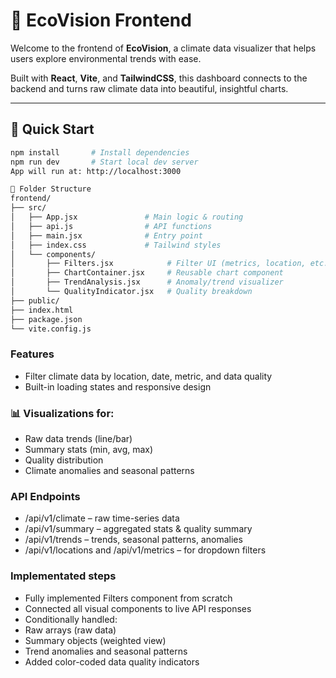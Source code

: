 # 🌱 EcoVision Frontend

Welcome to the frontend of **EcoVision**, a climate data visualizer that helps users explore environmental trends with ease.

Built with **React**, **Vite**, and **TailwindCSS**, this dashboard connects to the backend and turns raw climate data into beautiful, insightful charts.

---

## 🚀 Quick Start

```bash
npm install       # Install dependencies
npm run dev       # Start local dev server
App will run at: http://localhost:3000

📁 Folder Structure
frontend/
├── src/
│   ├── App.jsx               # Main logic & routing
│   ├── api.js                # API functions
│   ├── main.jsx              # Entry point
│   ├── index.css             # Tailwind styles
│   └── components/
│       ├── Filters.jsx            # Filter UI (metrics, location, etc.)
│       ├── ChartContainer.jsx     # Reusable chart component
│       ├── TrendAnalysis.jsx      # Anomaly/trend visualizer
│       └── QualityIndicator.jsx   # Quality breakdown
├── public/
├── index.html
├── package.json
└── vite.config.js
```

### Features

- Filter climate data by location, date, metric, and data quality
- Built-in loading states and responsive design

### 📊 Visualizations for:

 - Raw data trends (line/bar)
 - Summary stats (min, avg, max)
 - Quality distribution
 - Climate anomalies and seasonal patterns
  
### API Endpoints
- /api/v1/climate – raw time-series data
- /api/v1/summary – aggregated stats & quality summary
- /api/v1/trends – trends, seasonal patterns, anomalies
- /api/v1/locations and /api/v1/metrics – for dropdown filters

### Implementated steps
- Fully implemented Filters component from scratch
- Connected all visual components to live API responses
- Conditionally handled:
- Raw arrays (raw data)
- Summary objects (weighted view)
- Trend anomalies and seasonal patterns
- Added color-coded data quality indicators

